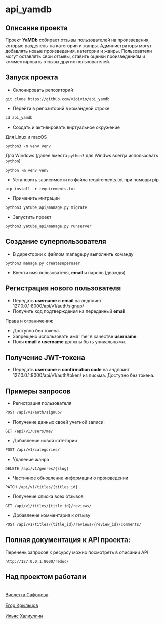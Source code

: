 # api_yamdb
## Описание проекта
Проект **YaMDb** собирает отзывы пользователей на произведения, которые разделены на категории и жанры. Администраторы могут добавлять новые произведения, категории и жанры. Пользователи могут оставлять свои отзывы, ставить оценки произведениям и комментировать отзывы других пользователей.
## Запуск проекта
- Склонировать репозиторий
```
git clone https://github.com/vioivio/api_yamdb
```
- Перейти в репозиторий в командной строке
```
cd api_yamdb
```
- Cоздать и активировать виртуальное окружение

Для Linux и macOS
```
python3 -m venv venv
```
Для Windows (далее вместо ```python3``` для Windws всегда использовать ```python```)
```
python -m venv venv
```
- Установить зависимости из файла requirements.txt при помощи pip
```
pip install -r requirements.txt
``` 
- Применить миграции
```
python3 yatube_api/manage.py migrate
```
- Запустить проект
```
python3 yatube_api/manage.py runserver
```
## Создание суперпользователя
- В директории с файлом manage.py выполнить команду
```
python3 manage.py createsuperuser
```
- Ввести имя пользователя, **email** и пароль (дважды)

## Регистрация нового пользователя
- Передать **username** и **email** на эндпоинт 127.0.0.1:8000/api/v1/auth/signup/
- Получить код подтверждения на переданный **email**.

Права и ограничения:
- Доступно без токена.
- Запрещено использовать имя 'me' в качестве **username**.
- Поля **email** и **username** должны быть уникальными. 

## Получение JWT-токена
- Передать **username** и **confirmation code** на эндпоинт 127.0.0.1:8000/api/v1/auth/token/ из письма. Доступно без токена.

## Примеры запросов
- Регистрация пользователя  
```
POST /api/v1/auth/signup/
```  
- Получение данных своей учетной записи:  
```
GET /api/v1/users/me/
```  
- Добавление новой категории  
```
POST /api/v1/categories/
```  
- Удаление жанра
```
DELETE /api/v1/genres/{slug}
```  
- Частичное обновление информации о произведении
```
PATCH /api/v1/titles/{titles_id}
```  
- Получение списка всех отзывов
```
GET /api/v1/titles/{title_id}/reviews/
```   
- Добавление комментария к отзыву  
```
POST /api/v1/titles/{title_id}/reviews/{review_id}/comments/
```  
## Полная документация к API проекта:

Перечень запросов к ресурсу можно посмотреть в описании API

```
http://127.0.0.1:8000/redoc/
```
## Над проектом работали
<br>[Виолетта Сафонова](https://github.com/vioivio)</br>
<br>[Егор Крыльцов](https://github.com/kregm1)</br>
<br>[Ильяс Халиуллин](https://github.com/ponyk1ller)</br>
